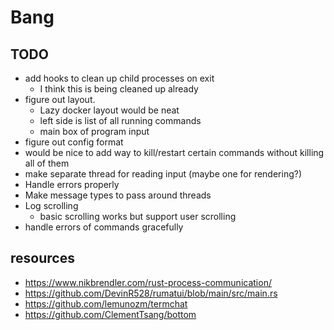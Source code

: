 # Bang

## TODO
- add hooks to clean up child processes on exit
  - I think this is being cleaned up already
- figure out layout.
  - Lazy docker layout would be neat
  - left side is list of all running commands
  - main box of program input
- figure out config format
- would be nice to add way to kill/restart certain commands without killing all of them
- make separate thread for reading input (maybe one for rendering?)
- Handle errors properly
- Make message types to pass around threads
- Log scrolling
  - basic scrolling works but support user scrolling
- handle errors of commands gracefully


## resources
- https://www.nikbrendler.com/rust-process-communication/
- https://github.com/DevinR528/rumatui/blob/main/src/main.rs
- https://github.com/lemunozm/termchat
- https://github.com/ClementTsang/bottom